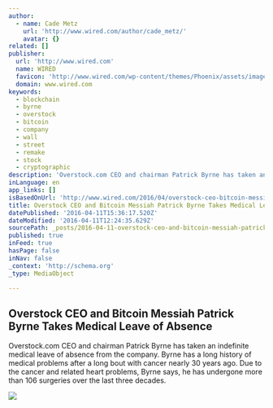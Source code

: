 ```yaml
---
author:
  - name: Cade Metz
    url: 'http://www.wired.com/author/cade_metz/'
    avatar: {}
related: []
publisher:
  url: 'http://www.wired.com'
  name: WIRED
  favicon: 'http://www.wired.com/wp-content/themes/Phoenix/assets/images/favicon.ico'
  domain: www.wired.com
keywords:
  - blockchain
  - byrne
  - overstock
  - bitcoin
  - company
  - wall
  - street
  - remake
  - stock
  - cryptographic
description: 'Overstock.com CEO and chairman Patrick Byrne has taken an indefinite medical leave of absence from the company. Byrne has a long history of medical problems after a long bout with cancer nearly 30 years ago. Due to the cancer and related heart problems, Byrne says, he has undergone more than 106 surgeries over the last three decades.'
inLanguage: en
app_links: []
isBasedOnUrl: 'http://www.wired.com/2016/04/overstock-ceo-bitcoin-messiah-patrick-byrne-takes-medical-leave-absence/'
title: Overstock CEO and Bitcoin Messiah Patrick Byrne Takes Medical Leave of Absence
datePublished: '2016-04-11T15:36:17.520Z'
dateModified: '2016-04-11T12:24:35.629Z'
sourcePath: _posts/2016-04-11-overstock-ceo-and-bitcoin-messiah-patrick-byrne-takes-medica.md
published: true
inFeed: true
hasPage: false
inNav: false
_context: 'http://schema.org'
_type: MediaObject

---
```

<article style=""><h1>Overstock CEO and Bitcoin Messiah Patrick Byrne Takes Medical Leave of Absence</h1><p>Overstock.com CEO and chairman Patrick Byrne has taken an indefinite medical leave of absence from the company. Byrne has a long history of medical problems after a long bout with cancer nearly 30 years ago. Due to the cancer and related heart problems, Byrne says, he has undergone more than 106 surgeries over the last three decades.</p><img src="http://www.wired.com/wp-content/uploads/2014/02/Byrne-portait-3-1200x630-e1447807069776.jpg" /></article>